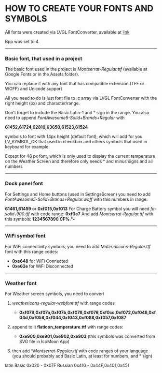 # HOW TO CREATE YOUR FONTS AND SYMBOLS

All fonts were created via LVGL FontConverter, available at [link](https://lvgl.io/tools/fontconverter)

Bpp was set to 4.

---
### Basic font, that used in a project

The basic font used in the project is *Montserrat-Regular.ttf* (available at Google Fonts or in the Assets folder).

You can replace it with any font that has compatible extension (TFF or WOFF) and Unicode support

All you need to do is just font file to .c array via LVGL FontConverter with the right height (px) and character/range. 

Don't forget to include the Basic Latin-1 and ° sign in the range.  You also need to append *FontAwesome5-Solid+Brands+Regular* with 

**61452,61724,62810,63650,61523,61524**

symbols to font with 14px height (default font), which will add for you LV_SYMBOL_OK that used in checkbox and others symbols that used in keyboard for example.

Except for 48 px font, which is only used to display the current temperature on the Weather Screen and therefore only needs ° and minus signs and all numbers

---
### Dock panel font

For Settings and Home buttons (used in SettingsScreen) you need to add *FontAwesome5-Solid+Brands+Regular.woff* with this numbers in range:

**61461,61459** or **0xf015,0xf013**
For Charge Battery symbol you will need *fa-solid-900.tff*  with code range:
**0xf0e7**
And add *Montserrat-Regular.ttf* with this symbols:
**1234567890 CF%.°-**

---
### WiFi symbol font
For WiFi connectivity symbols, you need to add *MaterialIcons-Regular.ttf* font with this range codes:
- **0xe648** for WiFi Connected
- **0xe63e** for WiFi Disconnected
  

---
### Weather font

For Weather screen symbols, you need to convert 
1. *weathericons-regular-webfont.ttf* with range codes:
   - **0xf079,0xf07a,0xf07b,0xf078,0xf076,0xf0cc,0xf072,0xf048,0xf04d,0xf058,0xf044,0xf043,0xf088,0xf057,0xf087**
  
2. append to it **flaticon_temperature.ttf** with range codes:
    - **0xe900,0xe901,0xe902,0xe903** (this symbols was converted from SVG file in IcoMoon App)
3. then add **Montserrat-Regular.ttf* with code ranges of your language (you should probably add Basic Latin, at least for numbers, and ° sign)

latin Basic 0x020 - 0x07F
Russian 0x410 - 0x44F,0x401,0x451